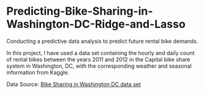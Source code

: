 # Predicting-Bike-Sharing-in-Washington-DC-Ridge-and-Lasso

Conducting a predictive data analysis to predict future rental bike demands.

In this project, I have used a data set containing the hourly and daily count of rental bikes between the years 2011 and 2012 in the Capital bike share system in Washington, DC, with the corresponding weather and seasonal information from Kaggle.

Data Source: [Bike Sharing in Washington DC data set](https://www.kaggle.com/datasets/marklvl/bike-sharing-dataset)
